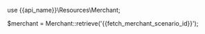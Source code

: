 use {{api_name}}\Resources\Merchant;

$merchant = Merchant::retrieve('{{fetch_merchant_scenario_id}}');
